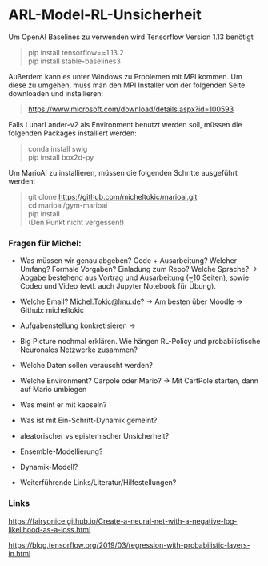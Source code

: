 # ARL-Model-RL-Unsicherheit

Um OpenAI Baselines zu verwenden wird Tensorflow Version 1.13 benötigt

> pip install tensorflow==1.13.2    
> pip install stable-baselines3 

Außerdem kann es unter Windows zu Problemen mit MPI kommen. Um diese zu umgehen, muss man den MPI Installer von der folgenden Seite downloaden und installieren:
> https://www.microsoft.com/download/details.aspx?id=100593

Falls LunarLander-v2 als Environment benutzt werden soll, müssen die folgenden Packages installiert werden:
> conda install swig    
> pip install box2d-py
 
Um MarioAI zu installieren, müssen die folgenden Schritte ausgeführt werden:
> git clone https://github.com/micheltokic/marioai.git  
> cd marioai/gym-marioai    
> pip install .     
> (Den Punkt nicht vergessen!)


### Fragen für Michel:

- Was müssen wir genau abgeben? Code + Ausarbeitung? Welcher Umfang? Formale Vorgaben? Einladung zum Repo? Welche Sprache?
-> Abgabe bestehend aus Vortrag und Ausarbeitung (~10 Seiten), sowie Codeo und Video (evtl. auch Jupyter  Notebook für Übung).

- Welche Email? Michel.Tokic@lmu.de?
-> Am besten über Moodle
-> Github: micheltokic

- Aufgabenstellung konkretisieren
-> 

- Big Picture nochmal erklären. Wie hängen RL-Policy und probabilistische Neuronales Netzwerke zusammen? 
- Welche Daten sollen verauscht werden?
- Welche Environment? Carpole oder Mario?
-> Mit CartPole starten, dann auf Mario umbiegen
- Was meint er mit kapseln?
- Was ist mit Ein-Schritt-Dynamik gemeint? 
- aleatorischer vs epistemischer Unsicherheit?
- Ensemble-Modellierung?
- Dynamik-Modell?
- Weiterführende Links/Literatur/Hilfestellungen?

### Links

https://fairyonice.github.io/Create-a-neural-net-with-a-negative-log-likelihood-as-a-loss.html

https://blog.tensorflow.org/2019/03/regression-with-probabilistic-layers-in.html


